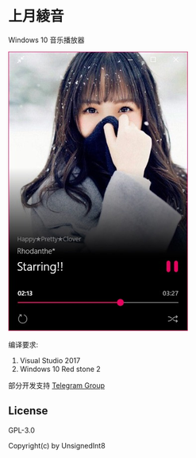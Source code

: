 上月綾音
=======

Windows 10 音乐播放器


![Screenshot 1](./screenshots/FullSizeRender.jpg)

编译要求:
1. Visual Studio 2017
2. Windows 10 Red stone 2

部分开发支持 [Telegram Group](https://t.me/joinchat/CdVYkA3SI3pawafKDRC4Pw)

License
---
GPL-3.0 

Copyright(c) by UnsignedInt8